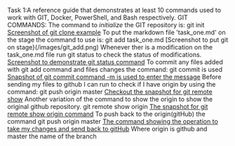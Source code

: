 Task 1:A reference guide that demonstrates at least 10 commands used to work with GIT, Docker, PowerShell, and Bash respectively.
 GIT COMMANDS:
The command to *initialize* the GIT repository is:
	git init
	[Screenshot of git clone example](/images/git_clone.png)
To put the markdown file 'task_one.md' on the stage the command to use is:
	git add task_one.md
	[Screenshot to put git on stage}(/images/git_add.png)
Whenever ther is a modification on the task_one.md file run git status to check the status of modifications.
    [Screenshot to demonstrate git status command](/images/git_status.png)
To commit any files added with git add command and files changes the command:
	git commit is used
	[Snapshot of git commit command -m is used to enter the message](/images/git_commit.png)
Before sending my files to github I can run to check if I have origin by using the command:
	git push origin master
	[Checkout the snapshot for git remote show](/images.git_remote_show.png)
Another variation of the command to show the origin to show the original github repository.
   git remote show origin
   [The snapshot for git remote show origin command](/images/git_remote_show_origin.png)
To push back to the origin(gitHub) the command
	git push origin master
	[The command showing the operation to take my changes and send back to gitHub](/images/git_push_origin_master.png)
Where origin is github and master the name of the branch
